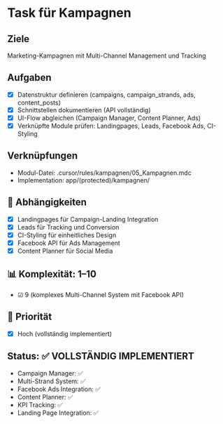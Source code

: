 # Task für Kampagnen

## Ziele
Marketing-Kampagnen mit Multi-Channel Management und Tracking

## Aufgaben
- [x] Datenstruktur definieren (campaigns, campaign_strands, ads, content_posts)
- [x] Schnittstellen dokumentieren (API vollständig)
- [x] UI-Flow abgleichen (Campaign Manager, Content Planner, Ads)
- [x] Verknüpfte Module prüfen: Landingpages, Leads, Facebook Ads, CI-Styling

## Verknüpfungen
- Modul-Datei: .cursor/rules/kampagnen/05_Kampagnen.mdc
- Implementation: app/(protected)/kampagnen/

## 🔗 Abhängigkeiten
- [x] Landingpages für Campaign-Landing Integration
- [x] Leads für Tracking und Conversion
- [x] CI-Styling für einheitliches Design
- [x] Facebook API für Ads Management
- [x] Content Planner für Social Media

## 📊 Komplexität: 1–10
- ☑ 9 (komplexes Multi-Channel System mit Facebook API)

## 🧱 Priorität
- [x] Hoch (vollständig implementiert)

## Status: ✅ VOLLSTÄNDIG IMPLEMENTIERT
- Campaign Manager: ✅
- Multi-Strand System: ✅
- Facebook Ads Integration: ✅
- Content Planner: ✅
- KPI Tracking: ✅
- Landing Page Integration: ✅ 